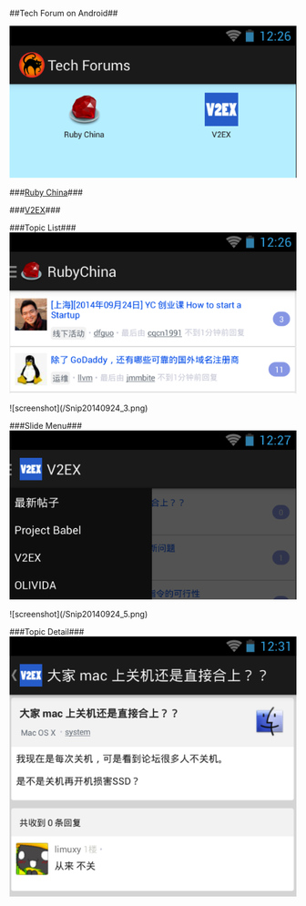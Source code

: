 ##Tech Forum on Android##

![screenshot](/Snip20140924_1.png)

###[Ruby China](https://ruby-china.org/)###

###[V2EX](http://v2ex.com/)###

###Topic List###
![screenshot](/Snip20140924_2.png)    
<p/>
![screenshot](/Snip20140924_3.png)

###Slide Menu###
![screenshot](/Snip20140924_4.png)    
<p/>
![screenshot](/Snip20140924_5.png)

###Topic Detail###
![screenshot](/Snip20140924_6.png)    



